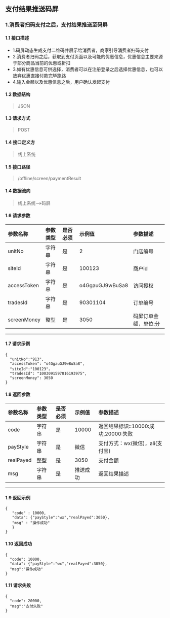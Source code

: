 ## 支付结果推送码屏
### 1.消费者扫码支付之后，支付结果推送至码屏
#### 1.1 接口描述
* 1.码屏动态生成支付二维码并展示给消费者，商家引导消费者扫码支付
* 2.消费者扫码之后，获取到支付页面以及可能的优惠信息，优惠信息主要来源于部分商品当前的优惠或折扣
* 3.如有优惠信息可供选择，消费者可以在注册登录之后选择优惠信息，也可以放弃优惠直接付款完毕跑路
* 4.输入金额以及优惠信息之后，用户确认发起支付
#### 1.2 数据结构
> JSON
#### 1.3 请求方式
> POST
#### 1.4 接口定义方
> 线上系统
#### 1.5 接口路径
> /offline/screen/paymentResult
#### 1.4 数据流向
> 线上系统-->码屏
#### 1.6 请求参数
| 参数名称 | 参数类型 | 是否必须 | 示例值 | 参数描述  |
| :---         |     :---      |     :--- | :--- | :--- |
| unitNo   | 字符串    | 是    | 2    | 门店编号 |
| siteId   | 字符串    | 是    | 100123    | 商户id |
| accessToken   | 字符串     | 是    | o4GgauGJ9wBuSa8    | 访问授权 |
| tradesId   | 字符串    | 是    |   90301104  | 订单编号 |
| screenMoney   | 整型    | 是    |   3050  | 码屏订单金额，单位:分|
--------------------- 
#### 1.7 请求示例
```
{
  "unitNo":"913",
  "accessToken": "o4GgauGJ9wBuSa8",
  "siteId":"100123"，
  "tradesId": "1003091597816193975",
  "screenMoney": 3050
}
```
#### 1.8 返回参数
| 参数名称 | 参数类型 | 是否必须 | 示例值 | 参数描述  |
| :---  |   :-------    |    :---   | :---        | :---        |
| code   | 字符串     | 是            | 10000   |返回结果标识::10000:成功,20000:失败|
| payStyle   | 字符串     | 是    | 微信   |支付方式：wx(微信)，ali(支付宝)|
| realPayed   | 整型     | 是    | 3050   |支付金额|
| msg   | 字符串     | 是    | 推送成功   |返回结果描述|
--------------------- 
#### 1.9 返回示例
 ``` 
{
    "code" : 10000,
    "data": {"payStyle":"wx","realPayed":3050},
    "msg" : "操作成功"
    }
}
```
#### 1.10 返回成功
```
{
  "code": 10000,
  "data": {"payStyle":"wx","realPayed":3050},
  "msg":"操作成功"
}
```
#### 1.11 请求失败
```
{
  "code": 20000,
  "msg":"支付失败"
}
```
